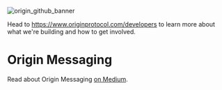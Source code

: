 ![origin_github_banner](https://user-images.githubusercontent.com/673455/37314301-f8db9a90-2618-11e8-8fee-b44f38febf38.png)

Head to https://www.originprotocol.com/developers to learn more about what we're building and how to get involved.

# Origin Messaging

Read about Origin Messaging [on Medium](https://medium.com/originprotocol/introducing-origin-messaging-decentralized-secure-and-auditable-13c16fe0f13e).
